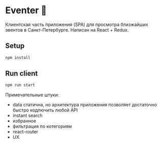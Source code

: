 # Eventer 🎂

Клиентская часть приложения (SPA) для просмотра близжайших эвентов в Санкт-Петербурге. Написан на React + Redux.

## Setup

```sh
npm install
```

## Run client

```sh
npm run start

```
Примечательные штуки:

+ data статична, но архитектура приложения позволяет достаточно быстро кодлючить любой API
+ instant search
+ избранное
+ фильтрация по котегориям
+ react-router
+ UX
